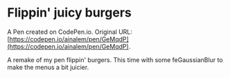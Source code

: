 # Flippin' juicy burgers

A Pen created on CodePen.io. Original URL: [https://codepen.io/ainalem/pen/GeMqdP](https://codepen.io/ainalem/pen/GeMqdP).

A remake of my pen flippin' burgers. This time with some feGaussianBlur to make the menus a bit juicier.
